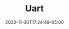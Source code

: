---
weight: 999
title: "Uart"
description: ""
icon: "article"
date: "2023-11-30T17:24:49-05:00"
lastmod: "2023-11-30T17:24:49-05:00"
draft: true
toc: true
---